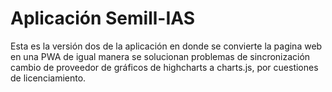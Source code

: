 # Aplicación Semill-IAS

Esta es la versión dos de la aplicación en donde se convierte la pagina web en una PWA de igual manera se solucionan problemas de sincronización cambio de proveedor de gráficos de highcharts a charts.js, por cuestiones de licenciamiento.

